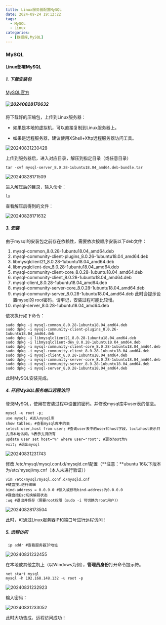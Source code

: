 ```yaml
---
title: Linux服务器配置MySQL
date: 2024-09-24 19:12:22
tags: 
  - MySQL
  - Linux
categories: 
  - [数据库,MySQL]
---
```

### MySQL

#### Linux部署MySQL

##### **1. 下载安装包**

[MySQL官方](https://downloads.mysql.com/archives/community/)

##### ![20240828170632](20240828170632.png)

将下载好的压缩包，上传到Linux服务器：

- 如果是本地的虚拟机，可以直接复制到Linux服务器上。

- 如果是远程服务器，建议使用XShell+Xftp远程服务器访问工具。

![20240831230428](20240831230428.png)

上传到服务器后，进入对应目录，解压到指定目录（或任意目录）

```shell
tar -xvf mysql-server_8.0.28-1ubuntu18.04_amd64.deb-bundle.tar
```

![20240828171509](20240828171509.png)

进入解压后的目录，输入命令：

```shell
ls
```

查看解压后得到的文件：

![20240828171632](20240828171632.png)



##### **3. 安装**

由于mysql的安装包之前存在依赖性，需要依次按顺序安装以下deb文件：

1. mysql-common_8.0.28-1ubuntu18.04_amd64.deb
2. mysql-community-client-plugins_8.0.26-1ubuntu18.04_amd64.deb
3. libmysqlclient21_8.0.28-1ubuntu18.04_amd64.deb
4. libmysqlclient-dev_8.0.28-1ubuntu18.04_amd64.deb
5. mysql-community-client-core_8.0.28-1ubuntu18.04_amd64.deb
6. mysql-community-client_8.0.28-1ubuntu18.04_amd64.deb
7. mysql-client_8.0.28-1ubuntu18.04_amd64.deb
8. mysql-community-server-core_8.0.28-1ubuntu18.04_amd64.deb
9. mysql-community-server_8.0.28-1ubuntu18.04_amd64.deb
   此时会提示设置mysql的 root密码，请牢记，安装过程可能比较慢。
10. mysql-server_8.0.28-1ubuntu18.04_amd64.deb

依次执行如下命令：

```shell
sudo dpkg -i mysql-common_8.0.28-1ubuntu18.04_amd64.deb
sudo dpkg -i mysql-community-client-plugins_8.0.26-1ubuntu18.04_amd64.deb
sudo dpkg -i libmysqlclient21_8.0.28-1ubuntu18.04_amd64.deb
sudo dpkg -i libmysqlclient-dev_8.0.28-1ubuntu18.04_amd64.deb
sudo dpkg -i mysql-community-client-core_8.0.28-1ubuntu18.04_amd64.deb
sudo dpkg -i mysql-community-client_8.0.28-1ubuntu18.04_amd64.deb
sudo dpkg -i mysql-client_8.0.28-1ubuntu18.04_amd64.deb
sudo dpkg -i mysql-community-server-core_8.0.28-1ubuntu18.04_amd64.deb
sudo dpkg -i mysql-community-server_8.0.28-1ubuntu18.04_amd64.deb 
sudo dpkg -i mysql-server_8.0.28-1ubuntu18.04_amd64.deb
```

此时MySQL安装完成。

##### **4. 开启MySQL服务端口远程访问**

登录MySQL，使用在安装过程中设置的密码。并修改mysql库中user表的信息。

```mysql
mysql -u root -p;
use mysql; #进入mysql库
show tables; #查看mysql库中的表
select user,host from user; #查询user表中的user和host字段，loclahost表示只支持本地访问，%表示支持所有
update user set host="%" where user="root"; #更改host为%
exit; #退出mysql
```

![20240831231743](20240831231743.png)

修改 /etc/mysql/mysql.conf.d/mysqld.cnf配置（**注意：**ubuntu 16以下版本为/etc/mysql/my.cnf（本人未进行验证））

```shell
vim /etc/mysql/mysql.conf.d/mysqld.cnf
#键盘按i进行编辑
bind-address = 0.0.0.0 #插入或修改bind-address为0.0.0.0
#键盘按Esc切换编辑状态
:wq #退出并保存（需要root权限（sudo -i 可切换为root用户））
```

![20240828173504](20240828173504.png)

此时，可通过Linux服务器IP和端口号进行远程访问！

##### **5.  远程访问**

```shell
 ip addr #查看服务器IP地址
```

![20240831232455](20240831232455.png)

在本地或其他主机上（以Windows为例），**管理员身份**打开命令提示符。

```mysql
net start mysql
mysql -h 192.168.148.132 -u root -p
```

![20240831232923](20240831232923.png)

输入密码：

![20240831233052](20240831233052.png)

此时大功告成，远程访问成功！
